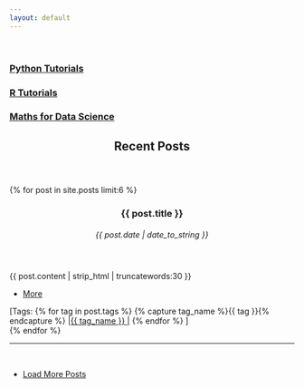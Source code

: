 ```yaml
---		 
layout: default		
---	
```

<!-- Section -->
<section>
	<header class="major">
		<h2Categories</h2>
	</header>
	<div class="features">
		<article>
			<div class="content">
				<h3><a href="/category/Python Tutorials.html">Python Tutorials </a></h3>
				<p></p>
			</div>
		</article>
		<article> 
			<div class="content">
				<h3><a href="/category/R Tutorials.html"> R Tutorials </a></h3>
				<p> </p>
			</div>
		</article>
		<article> 
			<div class="content">
				<h3><a href="/category/Maths Tutorials.html"> Maths for Data Science </a></h3>
				<p> </p>
			</div>
		</article>
	</div>
</section>

 <!-- Section   <span class="icon fa-rocket"></span> -->		
 <section>		
 	<header class="major">		
 		<h2>Recent Posts</h2>		
 	</header>		
 <div class="posts">		
 {% for post in site.posts limit:6 %}		
	<article>
         <header>
              <h3>{{ post.title }}</h3>
             <h6><time datetime="{{ post.date | date_to_xmlschema }}" class="by-line">{{ post.date | date_to_string }}</time></h6>
        </header>
           <p>{{  post.content | strip_html | truncatewords:30 }}</p>
           <ul class="actions">
  <li><a href="{% if site.baseurl == "/" %}{{ post.url }}{% else %}{{ post.url | prepend: site.baseurl }}{% endif %}" class="button">More</a></li>
           </ul>
		    <span>[Tags: 
			  {% for tag in post.tags %}
			    {% capture tag_name %}{{ tag }}{% endcapture %}
			   |<a  href="/tag/{{ tag_name }}"><nobr>{{ tag_name }}</nobr>&nbsp;</a>|
			  {% endfor %}
		   ]</span>
      </article>
 {% endfor %}		
 </div>		
 	<hr>	<br>	
 	<ul class="actions vertical">		
 		<li>		
 	    <a href="/archive/index.html" class="button fit">Load More Posts</a> 		
 		</li>		
 	</ul>		
 </section>   			

